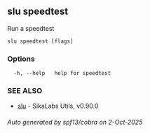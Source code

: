 ## slu speedtest

Run a speedtest

```
slu speedtest [flags]
```

### Options

```
  -h, --help   help for speedtest
```

### SEE ALSO

* [slu](slu.md)	 - SikaLabs Utils, v0.90.0

###### Auto generated by spf13/cobra on 2-Oct-2025
